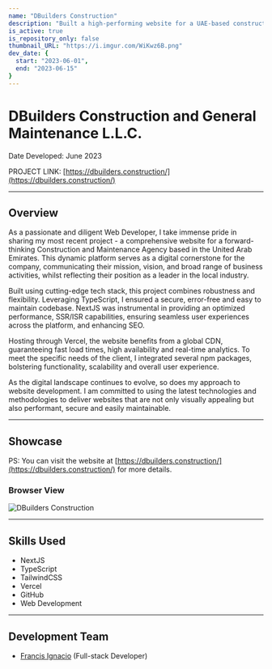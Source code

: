 ```yaml
---
name: "DBuilders Construction"
description: "Built a high-performing website for a UAE-based construction agency."
is_active: true
is_repository_only: false
thumbnail_URL: "https://i.imgur.com/WiKwz6B.png"
dev_date: {
  start: "2023-06-01",
  end: "2023-06-15"
}
---
```


# DBuilders Construction and General Maintenance L.L.C.

Date Developed: June 2023

PROJECT LINK: [https://dbuilders.construction/](https://dbuilders.construction/)

---

## Overview

As a passionate and diligent Web Developer, I take immense pride in sharing my most recent project - a comprehensive website for a forward-thinking Construction and Maintenance Agency based in the United Arab Emirates. This dynamic platform serves as a digital cornerstone for the company, communicating their mission, vision, and broad range of business activities, whilst reflecting their position as a leader in the local industry.

Built using cutting-edge tech stack, this project combines robustness and flexibility. Leveraging TypeScript, I ensured a secure, error-free and easy to maintain codebase. NextJS was instrumental in providing an optimized performance, SSR/ISR capabilities, ensuring seamless user experiences across the platform, and enhancing SEO.

Hosting through Vercel, the website benefits from a global CDN, guaranteeing fast load times, high availability and real-time analytics. To meet the specific needs of the client, I integrated several npm packages, bolstering functionality, scalability and overall user experience.

As the digital landscape continues to evolve, so does my approach to website development. I am committed to using the latest technologies and methodologies to deliver websites that are not only visually appealing but also performant, secure and easily maintainable.

---

## Showcase

PS: You can visit the website at [https://dbuilders.construction/](https://dbuilders.construction/) for more details.

### Browser View

![DBuilders Construction](https://i.imgur.com/WiKwz6B.png)

---

## Skills Used

- NextJS
- TypeScript
- TailwindCSS
- Vercel
- GitHub
- Web Development

---

## Development Team

- [Francis Ignacio](https://www.linkedin.com/in/noeyislearning/) (Full-stack Developer)

